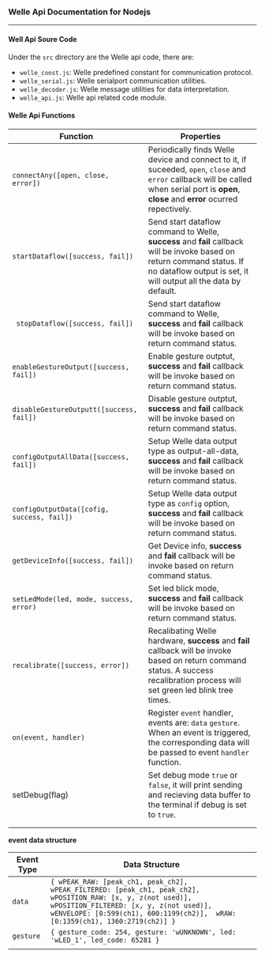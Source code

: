 ### Welle Api Documentation for Nodejs

---



#### Well Api Soure Code

Under the `src` directory are the Welle api code, there are:

- `welle_const.js`: Welle predefined constant for communication protocol.
- `welle_serial.js`: Welle serialport communication utilities.
- `welle_decoder.js`: Welle message utilities for data interpretation.
- `welle_api.js`: Welle api related code module.

#### Welle Api Functions

| Function                                 | Properties                               |
| ---------------------------------------- | ---------------------------------------- |
| `connectAny([open, close, error])`       | Periodically finds Welle device and connect to it, if suceeded, `open`,  `close` and `error` callback will be called when serial port is **open**, **close** and **error** ocurred repectively. |
| `startDataflow([success, fail])`         | Send start dataflow command to Welle, **success** and **fail** callback will be invoke based on return command status. If no dataflow output is set, it will output all the data by default. |
| ` stopDataflow([success, fail])`         | Send start dataflow command to Welle, **success** and **fail** callback will be invoke based on return command status. |
| `enableGestureOutput([success, fail])`   | Enable gesture outptut, **success** and **fail** callback will be invoke based on return command status. |
| `disableGestureOutputt([success, fail])` | Disable gesture outptut, **success** and **fail** callback will be invoke based on return command status. |
| `configOutputAllData([success, fail])`   | Setup Welle data output type as output-all-data, **success** and **fail** callback will be invoke based on return command status. |
| `configOutputData([cofig, success, fail])` | Setup Welle data output type as `config` option, **success** and **fail** callback will be invoke based on return command status. |
| `getDeviceInfo([success, fail])`         | Get Device info, **success** and **fail** callback will be invoke based on return command status. |
| `setLedMode(led, mode, success, error)`  | Set led blick mode, **success** and **fail** callback will be invoke based on return command status. |
| `recalibrate([success, error])`          | Recalibating Welle hardware, **success** and **fail** callback will be invoke based on return command status. A success recalibration process will set green led blink tree times. |
| `on(event, handler)`                     | Register `event` handler, events are: `data` `gesture`. When an event is triggered, the corresponding data will be passed to event `handler` function. |
| setDebug(flag)                           | Set debug mode `true` or `false`, it will print sending and recieving data buffer to the terminal if debug is set to `true`. |
|                                          |                                          |
|                                          |                                          |

**event data structure**

| Event Type | Data Structure                           |
| ---------- | ---------------------------------------- |
| `data`     | `{ wPEAK_RAW: [peak_ch1, peak_ch2],  wPEAK_FILTERED: [peak_ch1, peak_ch2],  wPOSITION_RAW: [x, y, z(not used)],  wPOSITION_FILTERED: [x, y, z(not used)],  wENVELOPE: [0:599(ch1), 600:1199(ch2)],  wRAW: [0:1359(ch1), 1360:2719(ch2)] }` |
| `gesture`  | `{ gesture_code: 254, gesture: 'wUNKNOWN', led: 'wLED_1', led_code: 65281 }` |
|            |                                          |



#### 